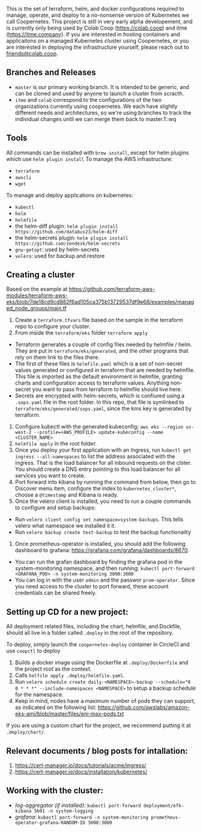 This is the set of terraform, helm, and docker configurations required to manage, operate, and deploy to a no-nonsense version of Kubernetes we call Coopernetes. This project is still in very early alpha developement, and is currently only being used by Colab Coop (https://colab.coop) and itme (https://itme.company). If you are interested in hosting containers and applicaitons on a managed Kubernetes cluster using Coopernetes, or you are interested in deploying the infrastructure yourself, please reach out to friends@colab.coop.

## Branches and Releases
- `master` is our primary working branch. It is intended to be generic, and can be cloned and used by anyone to launch a cluster from scracth.
- `itme` and `colab` correspond to the configurations of the two organizations currently using coopernetes. We each have slightly different needs and architectures, so we're using branches to track the individual changes until we can merge them back to master.1::wq

## Tools
All commands can be installed with `brew install`, except for helm plugins which use `helm plugin install`
To manage the AWS infrastructure:
- `terraform`
- `awscli`
- `wget`

To manage and deploy applications on kubernetes:
- `kubectl`
- `helm`
- `helmfile`
- the helm-diff plugin: `helm plugin install https://github.com/databus23/helm-diff`
- the helm-secrets plugin: `helm plugin install https://github.com/zendesk/helm-secrets`
- `gnu-getopt`: used by helm-secrets
- `velero`: used for backup and restore

## Creating a cluster
Based on the example at https://github.com/terraform-aws-modules/terraform-aws-eks/blob/7de18cd9cd882f6ad105ca375b13729537df9e68/examples/managed_node_groups/main.tf
1. Create a `terraform.tfvars` file based on the sample in the terraform repo to configure your cluster.
1. From inside the `terraform/eks` folder `terraform apply`
  - Terraform generates a couple of config files needed by helmfile / helm. They are put in `terraform/eks/generated`, and the other programs that rely on them link to the files there.
  - The first of these files is `helmfile.yaml` which is a set of non-secret values generated or configured in terraform that are needed by helmfile. This file is imported as the default environment in helmfile, granting charts and configuration access to terraform values. Anything non-secret you want to pass from terraform to helmfile should live here.
  - Secrets are encrypted with helm-secrets, which is confiured using a `.sops.yaml` file in the root folder. In this repo, that file is symlinked to `terraform/eks/generated/sops.yaml`, since the kms key is generated by terraform.
1. Configure kubectl with the generated kubeconfig: `aws eks --region us-west-2 --profile=<AWS_PROFILE> update-kubeconfig --name <CLUSTER_NAME>`
1. `helmfile apply` in the root folder.
1. Once you deploy your first application with an Ingress, run `kubectl get ingress --all-namespaces` to list the address associated with the ingress. That is the load balancer for all inbound requests on the clster. You should create a DNS entry pointing to this load balancer for all services you want to create.
1. Port forward into kibana by running the command from below, then go to Discover menu item, configure the index to `kubernetes_cluster*`, choose a `@timestamp` and Kibana is ready.
1. Once the velero client is installed, you need to run a couple commands to configure and setup backups:
  - Run `velero client config set namespace=system-backups`. This tells velero what namespace we installed it it.
  - Run `velero backup create test-backup` to test the backup functionality
1. Once prometheus-operator is installed, you should add the following dashboard to grafana: https://grafana.com/grafana/dashboards/8670.
  - You can run the grafan dashboard by finding the grafana pod in the system-monitoring namespace, and then running: `kubectl port-forward <GRAFANA_POD> -n system-monitoring 3000:3000`
  - You can log in with the user `admin` and the passwor `prom-operator`. Since you need access to the cluster to port forward, these account credentials can be shared freely.

## Setting up CD for a new project:
All deployment related files, including the chart, helmfile, and Dockfile, should all live in a folder called `.deploy` in the root of the repository.

To deploy, simply launch the `coopernetes-deploy` container in CircleCI and use `coopctl` to deploy
1. Builds a docker image using the Dockerfile at `.deploy/Dockerfile` and the project root as the context.
1. Calls `helfile apply .deploy/helmfile.yaml`.
1. Run `velero schedule create daily-<NAMESPACE>-backup --schedule="0 0 * * *" --include-namespaces <NAMESPACE>` to setup a backup schedule for the namespace.
1. Keep in mind, nodes have a maximum number of pods they can support, as indicated on the following list: https://github.com/awslabs/amazon-eks-ami/blob/master/files/eni-max-pods.txt


If you are using a custom chart for the project, we recommend putting it at `.deploy/chart/`.

## Relevant documents / blog posts for intallation:
1. https://cert-manager.io/docs/tutorials/acme/ingress/
1. https://cert-manager.io/docs/installation/kubernetes/

## Working with the cluster:
- *log-aggregator (if installed)*: `kubectl port-forward deployment/efk-kibana 5601 -n system-logging`
- *grafana*: `kubectl port-forward -n system-monitoring prometheus-operator-grafana-RANDOM-ID 3000:3000`

